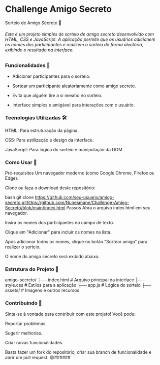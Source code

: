 # Challenge Amigo Secreto

Sorteio de Amigo Secreto 🎁
###### Este é um projeto simples de sorteio de amigo secreto desenvolvido com HTML, CSS e JavaScript. A aplicação permite que os usuários adicionem os nomes dos participantes e realizem o sorteio de forma aleatória, exibindo o resultado na interface.

### Funcionalidades 🌟
* Adicionar participantes para o sorteio.

* Sortear um participante aleatoriamente como amigo secreto.

* Evita que alguém tire a si mesmo no sorteio.

* Interface simples e amigável para interações com o usuário.

### Tecnologias Utilizadas 🛠
HTML: Para estruturação da página.

CSS: Para estilização e design da interface.

JavaScript: Para lógica do sorteio e manipulação da DOM.

### Como Usar 🚀
Pré-requisitos
Um navegador moderno (como Google Chrome, Firefox ou Edge).

Clone ou faça o download deste repositório:

bash
git clone https://github.com/seu-usuario/amigo-secreto.githttps://github.com/Nunesmann/Challenge-Amigo-Secreto/blob/main/index.html
Passos
Abra o arquivo index.html em seu navegador.

Insira os nomes dos participantes no campo de texto.

Clique em "Adicionar" para incluir os nomes na lista.

Após adicionar todos os nomes, clique no botão "Sortear amigo" para realizar o sorteio.

O nome do amigo secreto será exibido abaixo.

### Estrutura do Projeto 📂
amigo-secreto/
├── index.html      # Arquivo principal da interface
├── style.css       # Estilos para a aplicação
├── app.js          # Lógica do sorteio
├── assets/         # Imagens e outros recursos
### Contribuindo 🤝
Sinta-se à vontade para contribuir com este projeto! Você pode:

Reportar problemas.

Sugerir melhorias.

Criar novas funcionalidades.

Basta fazer um fork do repositório, criar sua branch de funcionalidade e abrir um pull request. 😄######
